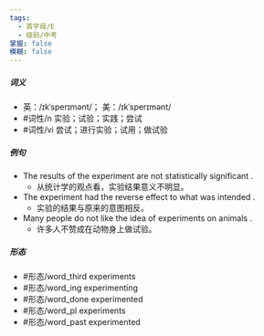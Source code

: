 ```yaml
---
tags:
  - 首字母/E
  - 级别/中考
掌握: false
模糊: false
---
```

##### 词义
- 英：/ɪkˈsperɪmənt/； 美：/ɪkˈsperɪmənt/
- #词性/n  实验；试验；实践；尝试
- #词性/vi  尝试；进行实验；试用；做试验
##### 例句
- The results of the experiment are not statistically significant .
	- 从统计学的观点看，实验结果意义不明显。
- The experiment had the reverse effect to what was intended .
	- 实验的结果与原来的意图相反。
- Many people do not like the idea of experiments on animals .
	- 许多人不赞成在动物身上做试验。
##### 形态
- #形态/word_third experiments
- #形态/word_ing experimenting
- #形态/word_done experimented
- #形态/word_pl experiments
- #形态/word_past experimented
